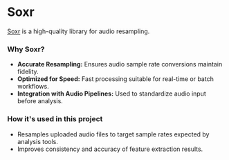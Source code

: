 # Soxr

[Soxr](https://github.com/rabitt/soxr-python) is a high-quality library for audio resampling.

### Why Soxr?

- **Accurate Resampling:** Ensures audio sample rate conversions maintain fidelity.
- **Optimized for Speed:** Fast processing suitable for real-time or batch workflows.
- **Integration with Audio Pipelines:** Used to standardize audio input before analysis.

### How it's used in this project

- Resamples uploaded audio files to target sample rates expected by analysis tools.
- Improves consistency and accuracy of feature extraction results.